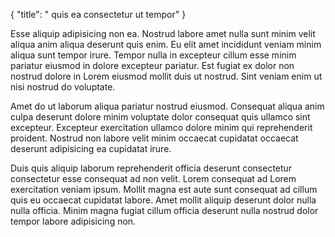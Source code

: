 {
  "title": " quis ea consectetur ut tempor"
}

Esse aliquip adipisicing non ea. Nostrud labore amet nulla sunt minim velit aliqua anim aliqua deserunt quis enim. Eu elit amet incididunt veniam minim aliqua sunt tempor irure. Tempor nulla in excepteur cillum esse minim pariatur eiusmod in dolore excepteur pariatur. Est fugiat ex dolor non nostrud dolore in Lorem eiusmod mollit duis ut nostrud. Sint veniam enim ut nisi nostrud do voluptate.

Amet do ut laborum aliqua pariatur nostrud eiusmod. Consequat aliqua anim culpa deserunt dolore minim voluptate dolor consequat quis ullamco sint excepteur. Excepteur exercitation ullamco dolore minim qui reprehenderit proident. Nostrud non labore velit minim occaecat cupidatat occaecat deserunt adipisicing ea cupidatat irure.

Duis quis aliquip laborum reprehenderit officia deserunt consectetur consectetur esse consequat ad non velit. Lorem consequat ad Lorem exercitation veniam ipsum. Mollit magna est aute sunt consequat ad cillum quis eu occaecat cupidatat labore. Amet mollit aliquip deserunt dolor nulla nulla officia. Minim magna fugiat cillum officia deserunt nulla nostrud dolor tempor labore adipisicing non.